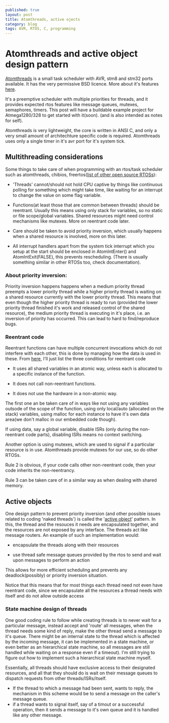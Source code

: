 ```yaml
---
published: true
layout: post
title: Atomthreads, active ojects
category: blog
tags: AVR, RTOS, C, programming
---
```


# Atomthreads and active object design pattern

[Atomthreads](http://atomthreads.com/) is a small task scheduler with AVR, stm8 and stm32 ports available. It has the very permissive BSD licence. More about it's features [here](http://atomthreads.com/?q=node/11).

It's a preemptive scheduler with multiple priorities for threads, and it provides expected rtos features like message queues, mutexes, semaphores, timers. This post will have a buildable example project for Atmega1280/328 to get started with it(soon). (and is also intended as notes for self).

Atomthreads is very lightweight, the core is written in ANSI C, and only a very small amount of architechture specific code is required. Atomthreads uses only a single timer in it's avr port for it's system tick.

## Multithreading considerations

Some things to take care of when programming with an rtos/task scheduler such as atomthreads, chibios, freertos([list of other open source RTOSs](http://www.osrtos.com/)):

- 'Threads' cannot/should not hold CPU captive by things like continuous polling for something which might take time, like waiting for an interrupt to change the value on some flag variable.

- Functions(at least those that are common between threads) should be reentrant. Usually this means using only stack for variables, so no static or file scope/global variables. Shared resources might need control mechanisms like mutexes. More on reentrant code later.

- Care should be taken to avoid priority inversion, which usually happens when a shared resource is involved, more on this later.

- All interrupt handlers apart from the system tick interrupt which you setup at the start should be enclosed in AtomIntEnter() and AtomIntExit(FALSE), this prevents rescheduling. (There is usually something similar in other RTOSs too, check documentation).


### About priority inversion:

Priority inversion happens happens when a medium priority thread preempts a lower priority thread while a higher priority thread is waiting on a shared resource currently with the lower priority thread. This means that even though the higher priority thread is ready to run (provided the lower priority thread finished it's work and released control of the shared resource), the medium priority thread is executing in it's place, i.e. an inversion of priority has occurred. This can lead to hard to find/reproduce bugs.

### Reentrant code

Reentrant functions can have multiple concurrent invocations which do not interfere with each other, this is done by managing how the data is used in these. From [here](http://www.embedded.com/electronics-blogs/beginner-s-corner/4023308/Introduction-to-Reentrancy), I'll just list the three conditions for reentrant code

- It uses all shared variables in an atomic way, unless each is allocated to a specific instance of the function.

- It does not call non-reentrant functions.

- It does not use the hardware in a non-atomic way.

The first one an be taken care of in ways like not using any variables outsode of the scope of the function, using only local/auto (allocated on the stack) variables, using malloc for each instance to have it's own data area(we don't malloc in our embedded code though).

If using data, say a global variable, disable ISRs (only during the non-reentrant code parts), disabling ISRs means no context switching.

Another option is using mutexes, which are used to signal if a particular resource is in use. Atomthreads provide mutexes for our use, so do other RTOSs.

Rule 2 is obvious, if your code calls other non-reentrant code, then your code inherits the non-reentrancy.

Rule 3 can be taken care of in a similar way as when dealing with shared memory.

## Active objects

One design pattern to prevent priority inversion (and other possible issues related to coding 'naked threads') is called the '[active object](http://www.state-machine.com/doc/concepts.html#Active)' pattern. In this, the thread and the resouces it needs are encapsulated together, and the resources are not exposed by any interface. The threads act like message routers. An example of such an implementation would:
    
- encapsulate the threads along with their resources 

- use thread safe message queues provided by the rtos to send and wait upon messages to perform an action

This allows for more efficient scheduling and prevents any deadlock(possibly) or priority inversion situation.

Notice that this means that for most things each thread need not even have reentrant code, since we encapsulate all the resources a thread needs with itself and do not allow outside access

### State machine design of threads 

One good coding rule to follow while creating threads is to never wait for a particular message, instead accept and 'route' all messages, when the thread needs some kind of reply, make the other thread send a message to it's queue. There might be an internal state to the thread which is affected by the incoming message, it can be implemented in a state machine, or even better as an hierarchical state machine, so all messages are still handled while waiting on a response even if a timeout). I'm still trying to figure out how to implement such a hierarchical state machine myself.

Essentially, all threads should have exclusive access to their designated resources, and all that they should do is wait on their message queues to dispatch requests from other threads/ISRs/itself.

- If the thread to which a message had been sent, wants to reply, the mechanism in this scheme would be to send a message on the caller's message queue. 
- if a thread wants to signal itself, say of a timout or a successful operation, then it sends a message to it's own queue and it is handled like any other message.

<!-- Another simple thing could be to have a certain message which send a function pointer from one of the exported functions of the callee's thread, (and some way to pass any parameters also if any), and the function call can be thought of as being deferred, and will be run whenever the callee thread is scheduled to be run. -->
